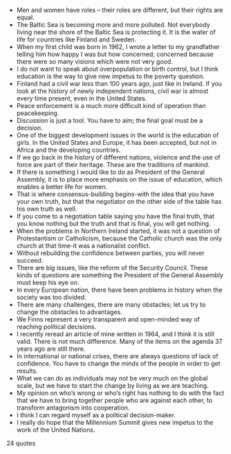  - Men and women have roles – their roles are different, but their rights are equal.
 - The Baltic Sea is becoming more and more polluted. Not everybody living near the shore of the Baltic Sea is protecting it. It is the water of life for countries like Finland and Sweden.
 - When my first child was born in 1962, I wrote a letter to my grandfather telling him how happy I was but how concerned; concerned because there were so many visions which were not very good.
 - I do not want to speak about overpopulation or birth control, but I think education is the way to give new impetus to the poverty question.
 - Finland had a civil war less than 100 years ago, just like in Ireland. If you look at the history of newly independent nations, civil war is almost every time present, even in the United States.
 - Peace enforcement is a much more difficult kind of operation than peacekeeping.
 - Discussion is just a tool. You have to aim; the final goal must be a decision.
 - One of the biggest development issues in the world is the education of girls. In the United States and Europe, it has been accepted, but not in Africa and the developing countries.
 - If we go back in the history of different nations, violence and the use of force are part of their heritage. These are the traditions of mankind.
 - If there is something I would like to do as President of the General Assembly, it is to place more emphasis on the issue of education, which enables a better life for women.
 - That is where consensus-building begins-with the idea that you have your own truth, but that the negotiator on the other side of the table has his own truth as well.
 - If you come to a negotiation table saying you have the final truth, that you know nothing but the truth and that is final, you will get nothing.
 - When the problems in Northern Ireland started, it was not a question of Protestantism or Catholicism, because the Catholic church was the only church at that time-it was a nationalist conflict.
 - Without rebuilding the confidence between parties, you will never succeed.
 - There are big issues, like the reform of the Security Council. These kinds of questions are something the President of the General Assembly must keep his eye on.
 - In every European nation, there have been problems in history when the society was too divided.
 - There are many challenges, there are many obstacles; let us try to change the obstacles to advantages.
 - We Finns represent a very transparent and open-minded way of reaching political decisions.
 - I recently reread an article of mine written in 1964, and I think it is still valid. There is not much difference. Many of the items on the agenda 37 years ago are still there.
 - In international or national crises, there are always questions of lack of confidence. You have to change the minds of the people in order to get results.
 - What we can do as individuals may not be very much on the global scale, but we have to start the change by living as we are teaching.
 - My opinion on who’s wrong or who’s right has nothing to do with the fact that we have to bring together people who are against each other, to transform antagonism into cooperation.
 - I think I can regard myself as a political decision-maker.
 - I really do hope that the Millennium Summit gives new impetus to the work of the United Nations.

24 quotes